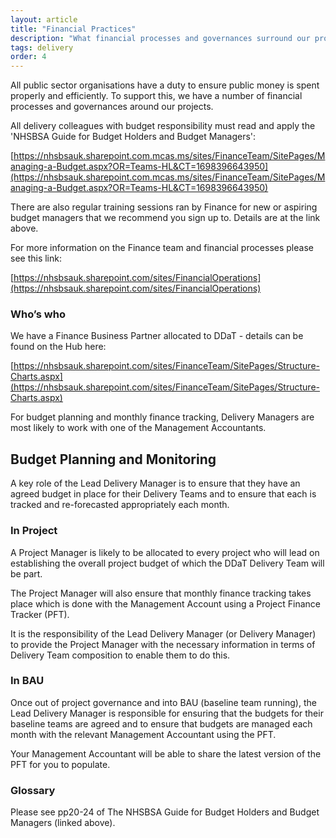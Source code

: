 ```yaml
---
layout: article
title: "Financial Practices"
description: "What financial processes and governances surround our projects?"
tags: delivery
order: 4
---
```


All public sector organisations have a duty to ensure public money is spent properly and efficiently. To support this, we have a number of financial processes and governances around our projects.

All delivery colleagues with budget responsibility must read and apply the 'NHSBSA Guide for Budget Holders and Budget Managers':

[https://nhsbsauk.sharepoint.com.mcas.ms/sites/FinanceTeam/SitePages/Managing-a-Budget.aspx?OR=Teams-HL&CT=1698396643950](https://nhsbsauk.sharepoint.com.mcas.ms/sites/FinanceTeam/SitePages/Managing-a-Budget.aspx?OR=Teams-HL&CT=1698396643950)

There are also regular training sessions ran by Finance for new or aspiring budget managers that we recommend you sign up to. Details are at the link above.

For more information on the Finance team and financial processes please see this link: 

[https://nhsbsauk.sharepoint.com/sites/FinancialOperations](https://nhsbsauk.sharepoint.com/sites/FinancialOperations)

### Who’s who 

We have a Finance Business Partner allocated to DDaT - details can be found on the Hub here:

[https://nhsbsauk.sharepoint.com/sites/FinanceTeam/SitePages/Structure-Charts.aspx](https://nhsbsauk.sharepoint.com/sites/FinanceTeam/SitePages/Structure-Charts.aspx)

For budget planning and monthly finance tracking, Delivery Managers are most likely to work with one of the Management Accountants.

## Budget Planning and Monitoring 

A key role of the Lead Delivery Manager is to ensure that they have an agreed budget in place for their Delivery Teams and to ensure that each is tracked and re-forecasted appropriately each month. 

### In Project 

A Project Manager is likely to be allocated to every project who will lead on establishing the overall project budget of which the DDaT Delivery Team will be part.  

The Project Manager will also ensure that monthly finance tracking takes place which is done with the Management Account using a Project Finance Tracker (PFT).  

It is the responsibility of the Lead Delivery Manager (or Delivery Manager) to provide the Project Manager with the necessary information in terms of Delivery Team composition to enable them to do this.  

### In BAU 

Once out of project governance and into BAU (baseline team running), the Lead Delivery Manager is responsible for ensuring that the budgets for their baseline teams are agreed and to ensure that budgets are managed each month with the relevant Management Accountant using the PFT.  

Your Management Accountant will be able to share the latest version of the PFT for you to populate.  

### Glossary 

Please see pp20-24 of The NHSBSA Guide for Budget Holders and Budget Managers (linked above).